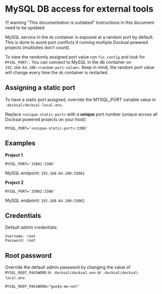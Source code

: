 # MySQL DB access for external tools

!!! warning "This documentation is outdated"
    Instructions in this document need to be updated

MySQL service in the `db` container is exposed at a random port by default.
This is done to avoid port conflicts if running multiple Docksal powered projects (multisites don't count).

To view the randomly assigned port value run `fin config` and look for `MYSQL_PORT:`.
You can connect to MySQL in the db container on `192.168.64.100:<random-port-value>`.
Keep in mind, the random port value will change every time the `db` container is restarted.

## Assigning a static port

To have a static port assigned, override the MYSQL_PORT variable value in `.docksal/docksal-local.env`.

Replace `<unique-static-port>` with a **unique** port number (unique across all Docksal powered projects on your host):

```
MYSQL_PORT='<unique-static-port>:3306'
```

## Examples

**Project 1**

```
MYSQL_PORT='33061:3306'
```

MySQL endpoint: `192.168.64.100:33061`

**Project 2**

```
MYSQL_PORT='33062:3306'
```

MySQL endpoint: `192.168.64.100:33062`

## Credentials

Default admin credentials:

```
Username: root
Password: root
```

## Root password

Override the default admin password by changing the value of `MYSQL_ROOT_PASSWORD` in `.docksal/docksal.env` or `.docksal/docksal-local.env`.

```
MYSQL_ROOT_PASSWORD="gue$$-me-not"
```
